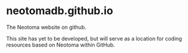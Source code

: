 # neotomadb.github.io

The Neotoma website on github.

This site has yet to be developed, but will serve as a location for coding resources based on Neotoma within GitHub.
